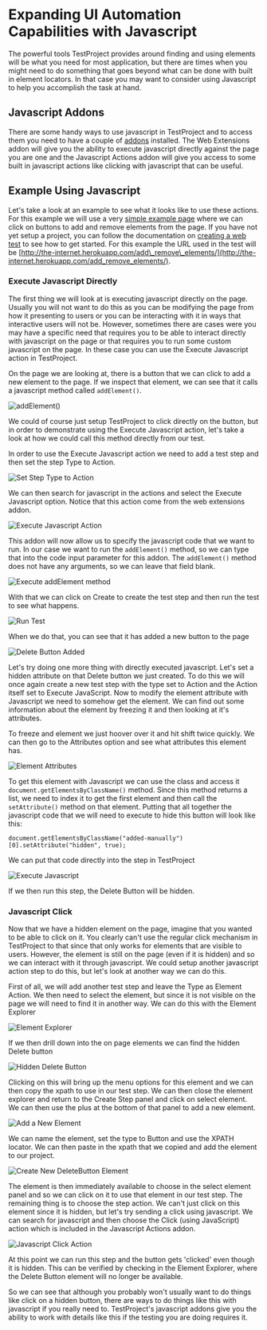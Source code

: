 # Expanding UI Automation Capabilities with Javascript

The powerful tools TestProject provides around finding and using elements will be what you need for most application, but there are times when you might need to do something that goes beyond what can be done with built in element locators. In that case you may want to consider using Javascript to help you accomplish the task at hand. 

## Javascript Addons

There are some handy ways to use javascript in TestProject and to access them you need to have a couple of [addons](../testproject-addons/using-addons-in-the-testproject-recorder.md) installed. The Web Extensions addon will give you the ability to execute javascript directly against the page you are one and the Javascript Actions addon will give you access to some built in javascript actions like clicking with javascript that can be useful.

## Example Using Javascript

Let's take a look at an example to see what it looks like to use these actions. For this example we will use a very [simple example page](http://the-internet.herokuapp.com/add_remove_elements/) where we can click on buttons to add and remove elements from the page. If you have not yet setup a project, you can follow the documentation on [creating a web test](../using-the-smart-test-recorder/web-testing/) to see how to get started. For this example the URL used in the test will be [http://the-internet.herokuapp.com/add\_remove\_elements/](http://the-internet.herokuapp.com/add_remove_elements/). 

### Execute Javascript Directly

The first thing we will look at is executing javascript directly on the page. Usually you will not want to do this as you can be modifying the page from how it presenting to users or you can be interacting with it in ways that interactive users will not be. However, sometimes there are cases were you may have a specific need that requires you to be able to interact directly with javascript on the page or that requires you to run some custom javascript on the page. In these case you can use the Execute Javascript action in TestProject. 

On the page we are looking at, there is a button that we can click to add a new element to the page. If we inspect that element, we can see that it calls a javascript method called `addElement()`. 

![addElement\(\)](../.gitbook/assets/image%20%28152%29.png)

We could of course just setup TestProject to click directly on the button, but in order to demonstrate using the Execute Javascript action, let's take a look at how we could call this method directly from our test.

In order to use the Execute Javascript action we need to add a test step and then set the step Type to Action.

![Set Step Type to Action](../.gitbook/assets/image%20%28154%29.png)

We can then search for javascript in the actions and select the Execute Javascript option. Notice that this action come from the web extensions addon.

![Execute Javascript Action](../.gitbook/assets/image%20%2865%29.png)

This addon will now allow us to specify the javascript code that we want to run. In our case we want to run the `addElement()` method, so we can type that into the code input parameter for this addon. The `addElement()` method does not have any arguments, so we can leave that field blank.

![Execute addElement method](../.gitbook/assets/image%20%28100%29.png)

With that we can click on Create to create the test step and then run the test to see what happens.

![Run Test](../.gitbook/assets/image%20%28199%29.png)

When we do that, you can see that it has added a new button to the page

![Delete Button Added](../.gitbook/assets/image%20%28167%29.png)

Let's try doing one more thing with directly executed javascript. Let's set a hidden attribute on that Delete button we just created.  To do this we will once again create a new test step with the type set to Action and the Action itself set to Execute JavaScript. Now to modify the element attribute with Javascript we need to somehow get the element. We can find out some information about the element by freezing it and then looking at it's attributes.

To freeze and element we just hoover over it and hit shift twice quickly. We can then go to the Attributes option and see what attributes this element has.

![Element Attributes](../.gitbook/assets/image%20%28151%29.png)

To get this element with Javascript we can use the class and access it `document.getElementsByClassName()` method. Since this method returns a list, we need to index it to get the first element and then call the `setAttribute()` method on that element. Putting that all together the javascript code that we will need to execute to hide this button will look like this:

```text
document.getElementsByClassName("added-manually")[0].setAttribute("hidden", true);
```

We can put that code directly into the step in TestProject

![Execute Javascript](../.gitbook/assets/image%20%28203%29.png)

If we then run this step, the Delete Button will be hidden.

### Javascript Click

Now that we have a hidden element on the page, imagine that you wanted to be able to click on it. You clearly can't use the regular click mechanism in TestProject to that since that only works for elements that are visible to users. However, the element is still on the page \(even if it is hidden\) and so we can interact with it through javascript. We could setup another javascript action step to do this, but let's look at another way we can do this.

First of all, we will add another test step and leave the Type as Element Action. We then need to select the element, but since it is not visible on the page we will need to find it in another way. We can do this with the Element Explorer

![Element Explorer](../.gitbook/assets/image%20%2858%29.png)

If we then drill down into the on page elements we can find the hidden Delete button

![Hidden Delete Button](../.gitbook/assets/image%20%2898%29.png)

Clicking on this will bring up the menu options for this element and we can then copy the xpath to use in our test step. We can then close the element explorer and return to the Create Step panel and click on select element. We can then use the plus at the bottom of that panel to add a new element.

![Add a New Element](../.gitbook/assets/image%20%28143%29.png)

We can name the element, set the type to Button and use the XPATH locator. We can then paste in the xpath that we copied and add the element to our project.

![Create New DeleteButton Element](../.gitbook/assets/image%20%28161%29.png)

The element is then immediately available to choose in the select element panel and so we can click on it to use that element in our test step. The remaining thing is to choose the step action. We can't just click on this element since it is hidden, but let's try sending a click using javascript. We can search for javascript and then choose the Click \(using JavaScript\) action which is included in the Javascript Actions addon.

![Javascript Click Action](../.gitbook/assets/image%20%2812%29.png)

At this point we can run this step and the button gets 'clicked' even though it is hidden. This can be verified by checking in the Element Explorer, where the Delete Button element will no longer be available. 

So we can see that although you probably won't usually want to do things like click on a hidden button, there are ways to do things like this with javascript if you really need to. TestProject's javascript addons give you the ability to work with details like this if the testing you are doing requires it.

